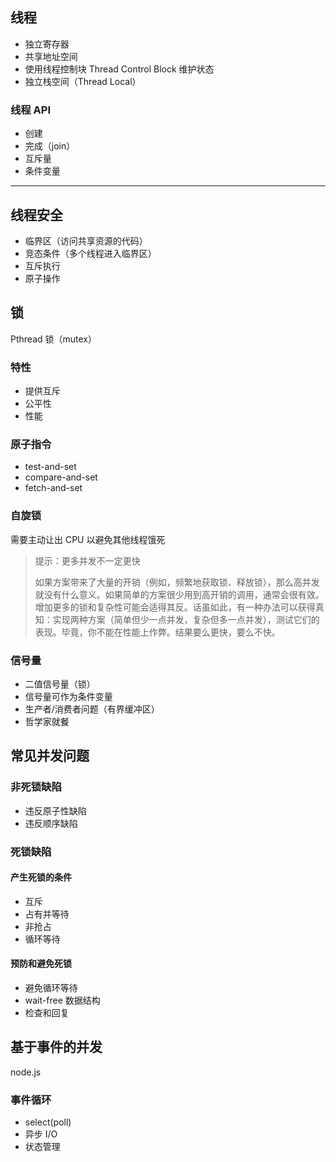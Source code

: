 
## 线程

- 独立寄存器
- 共享地址空间
- 使用线程控制块 Thread Control Block 维护状态
- 独立栈空间（Thread Local）

### 线程 API

- 创建
- 完成（join）
- 互斥量
- 条件变量

---

## 线程安全

- 临界区（访问共享资源的代码）
- 竞态条件（多个线程进入临界区）
- 互斥执行
- 原子操作

## 锁

Pthread 锁（mutex）

### 特性

- 提供互斥
- 公平性
- 性能

### 原子指令

- test-and-set
- compare-and-set
- fetch-and-set

### 自旋锁

需要主动让出 CPU 以避免其他线程饿死

> 提示：更多并发不一定更快
>
> 如果方案带来了大量的开销（例如，频繁地获取锁、释放锁），那么高并发就没有什么意义。如果简单的方案很少用到高开销的调用，通常会很有效。增加更多的锁和复杂性可能会适得其反。话虽如此，有一种办法可以获得真知：实现两种方案（简单但少一点并发，复杂但多一点并发），测试它们的表现。毕竟，你不能在性能上作弊。结果要么更快，要么不快。

### 信号量

- 二值信号量（锁）
- 信号量可作为条件变量
- 生产者/消费者问题（有界缓冲区）
- 哲学家就餐

## 常见并发问题

### 非死锁缺陷

- 违反原子性缺陷
- 违反顺序缺陷

### 死锁缺陷

#### 产生死锁的条件

- 互斥
- 占有并等待
- 非抢占
- 循环等待

#### 预防和避免死锁

- 避免循环等待
- wait-free 数据结构
- 检查和回复

## 基于事件的并发

node.js

### 事件循环

- select(poll)
- 异步 I/O
- 状态管理
